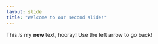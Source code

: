 ```yaml
---
layout: slide
title: "Welcome to our second slide!"
---
```

This *is* my **new** text, hooray!
Use the left arrow to go back!
